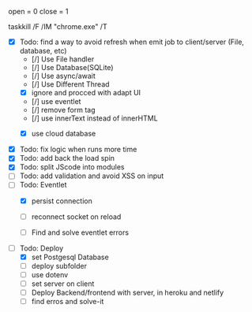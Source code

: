 open = 0
close = 1

taskkill /F /IM "chrome.exe" /T

- [x] Todo: find a way to avoid refresh when emit job to client/server (File, database, etc)
    - [/] Use File handler
    - [/] Use Database(SQLite)
    - [/] Use async/await
    - [/] Use Different Thread
    - [x] ignore and procced with adapt UI
    - [/] use eventlet
    - [/] remove form tag
    - [/] use innerText instead of innerHTML
    - [x] use cloud database


- [x] Todo: fix logic when runs more time
- [x] Todo: add back the load spin
- [x] Todo: split JScode into modules
- [ ] Todo: add validation and avoid XSS on input
- [ ] Todo: Eventlet
    - [x] persist connection
    - [ ] reconnect socket on reload
    - [ ] Find and solve eventlet errors


- [ ] Todo: Deploy
    - [x] set Postgesql Database
    - [ ] deploy subfolder
    - [ ] use dotenv
    - [ ] set server on client
    - [ ] Deploy Backend/frontend with server, in heroku and netlify
    - [ ] find erros and solve-it 